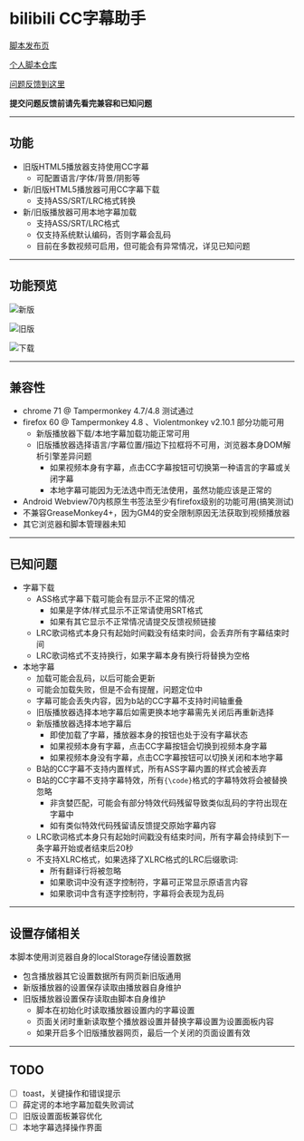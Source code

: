 bilibili CC字幕助手
=======================

[脚本发布页](https://greasyfork.org/scripts/378513)

[个人脚本仓库](https://github.com/indefined/UserScripts)

[问题反馈到这里](https://github.com/indefined/UserScripts/issues)

**提交问题反馈前请先看完兼容和已知问题**

-------------------------
## 功能

- 旧版HTML5播放器支持使用CC字幕
  - 可配置语言/字体/背景/阴影等
- 新/旧版HTML5播放器可用CC字幕下载
  - 支持ASS/SRT/LRC格式转换
- 新/旧版播放器可用本地字幕加载
  - 支持ASS/SRT/LRC格式
  - 仅支持系统默认编码，否则字幕会乱码
  - 目前在多数视频可启用，但可能会有异常情况，详见已知问题

-------------------------
## 功能预览

![新版](https://greasyfork.org/system/screenshots/screenshots/000/014/323/original/newPlayer.jpg)

![旧版](https://greasyfork.org/system/screenshots/screenshots/000/014/324/original/oldPlayer.jpg)

![下载](https://greasyfork.org/system/screenshots/screenshots/000/014/325/original/download.jpg)

-------------------------
## 兼容性

- chrome 71 @ Tampermonkey 4.7/4.8 测试通过
- firefox 60 @ Tampermonkey 4.8 、Violentmonkey v2.10.1 部分功能可用
  - 新版播放器下载/本地字幕加载功能正常可用
  - 旧版播放器选择语言/字幕位置/描边下拉框将不可用，浏览器本身DOM解析引擎差异问题
    - 如果视频本身有字幕，点击CC字幕按钮可切换第一种语言的字幕或关闭字幕
    - 本地字幕可能因为无法选中而无法使用，虽然功能应该是正常的
- Android Webview70内核原生书签法至少有firefox级别的功能可用(搞笑测试)
- 不兼容GreaseMonkey4+，因为GM4的安全限制原因无法获取到视频播放器
- 其它浏览器和脚本管理器未知

-------------------------
## 已知问题

- 字幕下载
  - ASS格式字幕下载可能会有显示不正常的情况
    - 如果是字体/样式显示不正常请使用SRT格式
    - 如果有其它显示不正常情况请提交反馈视频链接
  - LRC歌词格式本身只有起始时间戳没有结束时间，会丢弃所有字幕结束时间
  - LRC歌词格式不支持换行，如果字幕本身有换行将替换为空格
- 本地字幕
  - 加载可能会乱码，以后可能会更新
  - 可能会加载失败，但是不会有提醒，问题定位中
  - 字幕可能会丢失内容，因为b站的CC字幕不支持时间轴重叠
  - 旧版播放器选择本地字幕后如需更换本地字幕需先关闭后再重新选择
  - 新版播放器选择本地字幕后
    - 即使加载了字幕，播放器本身的按钮也处于没有字幕状态
    - 如果视频本身有字幕，点击CC字幕按钮会切换到视频本身字幕
    - 如果视频本身没有字幕，点击CC字幕按钮可以切换关闭和本地字幕
  - B站的CC字幕不支持内置样式，所有ASS字幕内置的样式会被丢弃
  - B站的CC字幕不支持字幕特效，所有`{\code}`格式的字幕特效将会被替换忽略
    - 非贪婪匹配，可能会有部分特效代码残留导致类似乱码的字符出现在字幕中
    - 如有类似特效代码残留请反馈提交原始字幕内容
  - LRC歌词格式本身只有起始时间戳没有结束时间，所有字幕会持续到下一条字幕开始或者结束后20秒
  - 不支持XLRC格式，如果选择了XLRC格式的LRC后缀歌词:
    - 所有翻译行将被忽略
    - 如果歌词中没有逐字控制符，字幕可正常显示原语言内容
    - 如果歌词中含有逐字控制符，字幕将会表现为乱码

-------------------------
## 设置存储相关

本脚本使用浏览器自身的localStorage存储设置数据
- 包含播放器其它设置数据所有网页新旧版通用
- 新版播放器的设置保存读取由播放器自身维护
- 旧版播放器设置保存读取由脚本自身维护
  - 脚本在初始化时读取播放器设置内的字幕设置
  - 页面关闭时重新读取整个播放器设置并替换字幕设置为设置面板内容
  - 如果开启多个旧版播放器网页，最后一个关闭的页面设置有效

-------------------------
## TODO

- [ ] toast，关键操作和错误提示
- [ ] 薛定谔的本地字幕加载失败调试
- [ ] 旧版设置面板兼容优化
- [ ] 本地字幕选择操作界面
